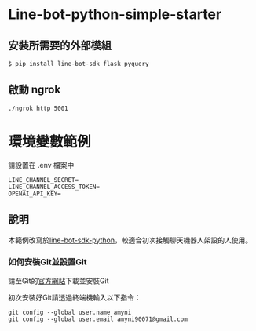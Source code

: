 
# Line-bot-python-simple-starter

## 安裝所需要的外部模組
```
$ pip install line-bot-sdk flask pyquery
```

## 啟動 ngrok

```
./ngrok http 5001
```

# 環境變數範例

請設置在 .env 檔案中

```
LINE_CHANNEL_SECRET=
LINE_CHANNEL_ACCESS_TOKEN=
OPENAI_API_KEY=
```

## 說明

本範例改寫於[line-bot-sdk-python](https://github.com/line/line-bot-sdk-python)，較適合初次接觸聊天機器人架設的人使用。

### 如何安裝Git並設置Git

請至Git的[官方網站](https://git-scm.com/)下載並安裝Git

初次安裝好Git請透過終端機輸入以下指令：
```
git config --global user.name amyni
git config --global user.email amyni90071@gmail.com
```